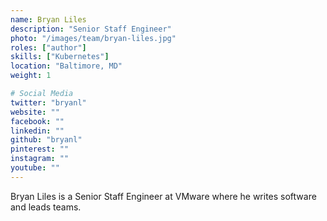 ```yaml
---
name: Bryan Liles
description: "Senior Staff Engineer"
photo: "/images/team/bryan-liles.jpg"
roles: ["author"]
skills: ["Kubernetes"]
location: "Baltimore, MD"
weight: 1

# Social Media
twitter: "bryanl"
website: ""
facebook: ""
linkedin: ""
github: "bryanl"
pinterest: ""
instagram: ""
youtube: ""
---
```


Bryan Liles is a Senior Staff Engineer at VMware where he writes software and leads teams.

<!--more-->
